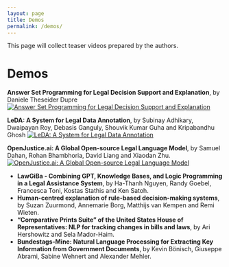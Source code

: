 ```yaml
---
layout: page
title: Demos
permalink: /demos/
---
```


This page will collect teaser videos prepared by the authors.

# Demos

**Answer Set Programming for Legal Decision Support and Explanation**, by Daniele Theseider Dupre
[![Answer Set Programming for Legal Decision Support and Explanation](https://img.youtube.com/vi/QI7oD8YdGXU/0.jpg)](https://www.youtube.com/watch?v=QI7oD8YdGXU)

**LeDA: A System for Legal Data Annotation**, by Subinay Adhikary, Dwaipayan Roy, Debasis Ganguly, Shouvik Kumar Guha and Kripabandhu Ghosh
[![LeDA: A System for Legal Data Annotation](https://img.youtube.com/vi/HudD_-XWXVw/0.jpg)](https://www.youtube.com/watch?v=HudD_-XWXVw)

**OpenJustice.ai: A Global Open-source Legal Language Model**, by Samuel Dahan, Rohan Bhambhoria, David Liang and Xiaodan Zhu.  
[![OpenJustice.ai: A Global Open-source Legal Language Model](https://img.youtube.com/vi/5is-_9bITbg//0.jpg)](https://www.youtube.com/watch?v=5is-_9bITbg/)


- **LawGiBa - Combining GPT, Knowledge Bases, and Logic Programming in a Legal Assistance System**, by Ha-Thanh Nguyen, Randy Goebel, Francesca Toni, Kostas Stathis and Ken Satoh.
- **Human-centred explanation of rule-based decision-making systems**, by Suzan Zuurmond, Annemarie Borg, Matthijs van Kempen and Remi Wieten. 
- **“Comparative Prints Suite” of the United States House of Representatives: NLP for tracking changes in bills and laws**, by Ari Hershowitz and Sela Mador-Haim. 
- **Bundestags-Mine: Natural Language Processing for Extracting Key Information from Government Documents**, by Kevin Bönisch, Giuseppe Abrami, Sabine Wehnert and Alexander Mehler.  

